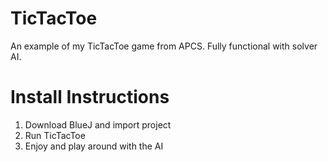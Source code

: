 # TicTacToe

An example of my TicTacToe game from APCS. Fully functional with solver AI.

# Install Instructions

1. Download BlueJ and import project
2. Run TicTacToe
3. Enjoy and play around with the AI
